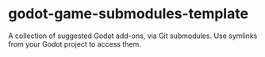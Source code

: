 # godot-game-submodules-template
A collection of suggested Godot add-ons, via Git submodules. Use symlinks from your Godot project to access them.
